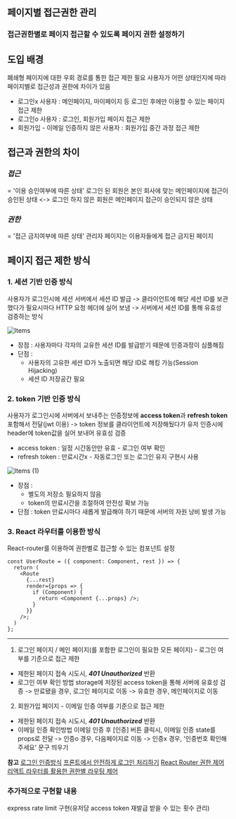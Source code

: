 ## 페이지별 접근권한 관리

### 접근권한별로 페이지 접근할 수 있도록 페이지 권한 설정하기

## 도입 배경
폐쇄형 페이지에 대한 우회 경로를 통한 접근 제한 필요
사용자가 어떤 상태인지에 따라 페이지별로 접근성과 권한에 차이가 있음
* 로그인x 사용자 : 메인페이지, 마이페이지 등 로그인 후에만 이용할 수 있는 페이지 접근 제한
* 로그인o 사용자 : 로그인, 회원가입 페이지 접근 제한
* 회원가입 - 이메일 인증하지 않은 사용자 : 회원가입 중간 과정 접근 제한

## 접근과 권한의 차이

### *접근*
= '이용 승인여부에 따른 상태'
로그인 된 회원은 본인 회사에 맞는 메인페이지에 접근이 승인된 상태 <-> 
로그인 하지 않은 회원은 메인페이지 접근이 승인되지 않은 상태

### *권한*
= '접근 금지여부에 따른 상태'
관리자 페이지는 이용자들에게 접근 금지된 페이지

## 페이지 접근 제한 방식

### 1. 세션 기반 인증 방식
사용자가 로그인시에 세션 서버에서 세션 ID 발급
-> 클라이언트에 해당 세션 ID를 보관했다가 필요시마다 HTTP 요청 헤더에 실어 보냄
-> 서버에서 세션 ID를 통해 유효성 검증하는 방식  

![Items](https://user-images.githubusercontent.com/103486036/168972053-5c83fa2e-7d2e-4301-acfb-a1b9b2e3fe2a.png)


* 장점 : 사용자마다 각자의 교유한 세션 ID를 발급받기 때문에 인증과정이 심플해짐
* 단점 : 
  * 사용자의 고유한 세션 ID가 노출되면 해당 ID로 해킹 가능(Session Hijacking)
  * 세션 ID 저장공간 필요

### 2. token 기반 인증 방식
사용자가 로그인시에 서버에서 보내주는 인증정보에 **access token**과 **refresh token** 포함해서 전달(jwt 이용)
-> token 정보를 클라이언트에 저장해뒀다가 유저 인증시에 header에 token값을 실어 보내어 유효성 검증
* access token : 일정 시간동안만 유효 - 로그인 여부 확인
* refresh token : 만료시간x - 자동로그인 또는 로그인 유지 구현시 사용

![Items (1)](https://user-images.githubusercontent.com/103486036/168972073-5cfcffa0-19d2-439c-a677-5e2318400bd1.png)


* 장점 : 
  * 별도의 저장소 필요하지 않음
  * token의 만료시간을 조절하여 안전성 확보 가능
* 단점 : token 만료시마다 새롭게 발급해야 하기 때문에 서버의 자원 낭비 발생 가능

### 3. React 라우터를 이용한 방식
React-router를 이용하여 권한별로 접근할 수 있는 컴포넌트 설정

```
const UserRoute = ({ component: Component, rest }) => {
  return (
    <Route
      {...rest}
      render={props => {
        if (Component) {
          return <Component {...props} />;
        }
      }}
    />;
  )
};
```

* * *
1. 로그인 페이지 / 메인 페이지(를 포함한 로그인이 필요한 모든 페이지) - 로그인 여부를 기준으로 접근 제한
  - 제한된 페이지 접속 시도시, *__401 Unauthorized__* 반환
  - 로그인 여부 확인 방법
  storage에 저장된 access token을 통해 서버에 유효성 검증
  -> 만료됐을 경우, 로그인 페이지로 이동
  -> 유효한 경우, 메인페이지로 이동

2. 회원가입 페이지 - 이메일 인증 여부를 기준으로 접근 제한
  - 제한된 페이지 접속 시도시, *__401 Unauthorized__* 반환
  - 이메일 인증 확인방법
  이메일 인증 후 [인증] 버튼 클릭시,
  이메일 인증 state를 props로 전달
  -> 인증o 경우, 다음페이지로 이동
  -> 인증x 경우, '인증번호 확인해주세요' 문구 띄우기



**참고** 
[로그인 인증방식](https://velog.io/@gusdnr814/%EB%A1%9C%EA%B7%B8%EC%9D%B8-%EC%9D%B8%EC%A6%9D-4%EA%B0%80%EC%A7%80-%EB%B0%A9%EB%B2%95)
[프론트에서 안전하게 로그인 처리하기](https://velog.io/@yaytomato/%ED%94%84%EB%A1%A0%ED%8A%B8%EC%97%90%EC%84%9C-%EC%95%88%EC%A0%84%ED%95%98%EA%B2%8C-%EB%A1%9C%EA%B7%B8%EC%9D%B8-%EC%B2%98%EB%A6%AC%ED%95%98%EA%B8%B0)
[React Router 권한 제어](https://ejko0911.medium.com/react-router-%EA%B6%8C%ED%95%9C-%EC%A0%9C%EC%96%B4-92ef817730b1)
[리액트 라우터를 활용한 권한별 라우팅 제어](https://jeonghwan-kim.github.io/dev/2020/03/20/role-based-react-router.html)
  

### 추가적으로 구현할 내용
express rate limit 구현(유저당 access token 재발급 받을 수 있는 횟수 관리)
